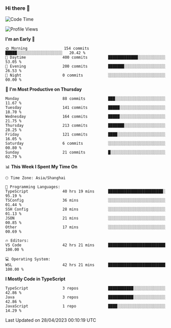 ### Hi there 👋

<!--
**waynelwz/waynelwz** is a ✨ _special_ ✨ repository because its `README.md` (this file) appears on your GitHub profile.

Here are some ideas to get you started:

- 🔭 I’m currently working on ...
- 🌱 I’m currently learning ...
- 👯 I’m looking to collaborate on ...
- 🤔 I’m looking for help with ...
- 💬 Ask me about ...
- 📫 How to reach me: ...
- 😄 Pronouns: ...
- ⚡ Fun fact: ...
-->

<!--START_SECTION:waka-->
![Code Time](http://img.shields.io/badge/Code%20Time-1%2C348%20hrs%2031%20mins-blue)

![Profile Views](http://img.shields.io/badge/Profile%20Views-0-blue)

**I'm an Early 🐤** 

```text
🌞 Morning                154 commits         █████░░░░░░░░░░░░░░░░░░░░   20.42 % 
🌆 Daytime                400 commits         █████████████░░░░░░░░░░░░   53.05 % 
🌃 Evening                200 commits         ███████░░░░░░░░░░░░░░░░░░   26.53 % 
🌙 Night                  0 commits           ░░░░░░░░░░░░░░░░░░░░░░░░░   00.00 % 
```
📅 **I'm Most Productive on Thursday** 

```text
Monday                   88 commits          ███░░░░░░░░░░░░░░░░░░░░░░   11.67 % 
Tuesday                  141 commits         █████░░░░░░░░░░░░░░░░░░░░   18.70 % 
Wednesday                164 commits         █████░░░░░░░░░░░░░░░░░░░░   21.75 % 
Thursday                 213 commits         ███████░░░░░░░░░░░░░░░░░░   28.25 % 
Friday                   121 commits         ████░░░░░░░░░░░░░░░░░░░░░   16.05 % 
Saturday                 6 commits           ░░░░░░░░░░░░░░░░░░░░░░░░░   00.80 % 
Sunday                   21 commits          █░░░░░░░░░░░░░░░░░░░░░░░░   02.79 % 
```


📊 **This Week I Spent My Time On** 

```text
🕑︎ Time Zone: Asia/Shanghai

💬 Programming Languages: 
TypeScript               40 hrs 19 mins      ████████████████████████░   95.19 % 
TSConfig                 36 mins             ░░░░░░░░░░░░░░░░░░░░░░░░░   01.44 % 
SSH Config               28 mins             ░░░░░░░░░░░░░░░░░░░░░░░░░   01.13 % 
JSON                     21 mins             ░░░░░░░░░░░░░░░░░░░░░░░░░   00.85 % 
Other                    17 mins             ░░░░░░░░░░░░░░░░░░░░░░░░░   00.69 % 

🔥 Editors: 
VS Code                  42 hrs 21 mins      █████████████████████████   100.00 % 

💻 Operating System: 
WSL                      42 hrs 21 mins      █████████████████████████   100.00 % 
```

**I Mostly Code in TypeScript** 

```text
TypeScript               3 repos             ███████████░░░░░░░░░░░░░░   42.86 % 
Java                     3 repos             ███████████░░░░░░░░░░░░░░   42.86 % 
JavaScript               1 repo              ████░░░░░░░░░░░░░░░░░░░░░   14.29 % 
```




 Last Updated on 28/04/2023 00:10:19 UTC
<!--END_SECTION:waka-->
